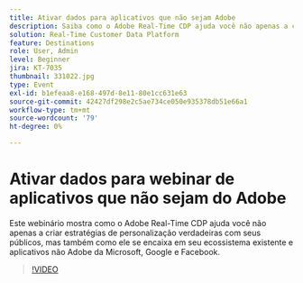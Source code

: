 ```yaml
---
title: Ativar dados para aplicativos que não sejam Adobe
description: Saiba como o Adobe Real-Time CDP ajuda você não apenas a criar estratégias de personalização verdadeiras com seus públicos, mas também como ele se encaixa em seu ecossistema existente e aplicativos não Adobe da Microsoft, Google e Facebook.
solution: Real-Time Customer Data Platform
feature: Destinations
role: User, Admin
level: Beginner
jira: KT-7035
thumbnail: 331022.jpg
type: Event
exl-id: b1efeaa8-e168-497d-8e11-80e1cc631e63
source-git-commit: 42427df298e2c5ae734ce050e935378db51e66a1
workflow-type: tm+mt
source-wordcount: '79'
ht-degree: 0%

---
```


# Ativar dados para webinar de aplicativos que não sejam do Adobe

Este webinário mostra como o Adobe Real-Time CDP ajuda você não apenas a criar estratégias de personalização verdadeiras com seus públicos, mas também como ele se encaixa em seu ecossistema existente e aplicativos não Adobe da Microsoft, Google e Facebook.

>[!VIDEO](https://video.tv.adobe.com/v/331022/?quality=12&learn=on)



